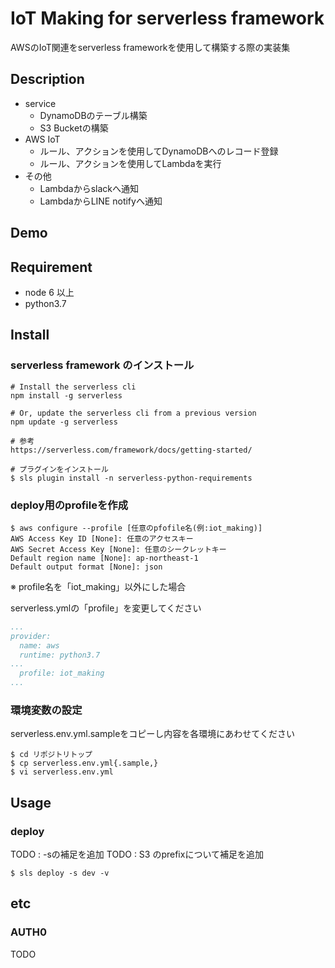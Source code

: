 IoT Making for serverless framework
====

AWSのIoT関連をserverless frameworkを使用して構築する際の実装集

## Description

- service
  - DynamoDBのテーブル構築
  - S3 Bucketの構築
- AWS IoT
  - ルール、アクションを使用してDynamoDBへのレコード登録
  - ルール、アクションを使用してLambdaを実行
- その他
  - Lambdaからslackへ通知
  - LambdaからLINE notifyへ通知

## Demo

## Requirement

- node 6 以上
- python3.7

## Install

### serverless framework のインストール

```
# Install the serverless cli
npm install -g serverless

# Or, update the serverless cli from a previous version
npm update -g serverless

# 参考
https://serverless.com/framework/docs/getting-started/
```

```
# プラグインをインストール
$ sls plugin install -n serverless-python-requirements
```

### deploy用のprofileを作成

```
$ aws configure --profile [任意のpfofile名(例:iot_making)]
AWS Access Key ID [None]: 任意のアクセスキー 
AWS Secret Access Key [None]: 任意のシークレットキー
Default region name [None]: ap-northeast-1
Default output format [None]: json
```

※ profile名を「iot_making」以外にした場合

serverless.ymlの「profile」を変更してください

```yaml
...
provider:
  name: aws
  runtime: python3.7
...
  profile: iot_making
...
```

### 環境変数の設定

serverless.env.yml.sampleをコピーし内容を各環境にあわせてください

```
$ cd リポジトリトップ
$ cp serverless.env.yml{.sample,}
$ vi serverless.env.yml
```

## Usage

### deploy

TODO : -sの補足を追加
TODO : S3 のprefixについて補足を追加

```
$ sls deploy -s dev -v
```

## etc

### AUTH0

TODO
